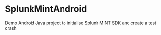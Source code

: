 # SplunkMintAndroid

Demo Android Java project to initialise Splunk MINT SDK and create a test crash